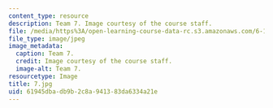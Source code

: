 ```yaml
---
content_type: resource
description: Team 7. Image courtesy of the course staff.
file: /media/https%3A/open-learning-course-data-rc.s3.amazonaws.com/6-186-mobile-autonomous-systems-laboratory-january-iap-2005/61945dbadb9b2c8a941383da6334a21e_7.jpg
file_type: image/jpeg
image_metadata:
  caption: Team 7.
  credit: Image courtesy of the course staff.
  image-alt: Team 7.
resourcetype: Image
title: 7.jpg
uid: 61945dba-db9b-2c8a-9413-83da6334a21e
---
```

